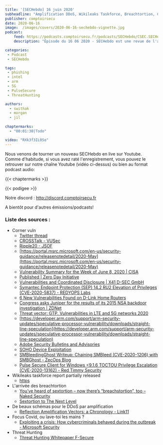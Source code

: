 ```yaml
---
title: '[SECHebdo] 16 juin 2020'
subheadline: "Amplification DDoS, Wikileaks Taskforce, Breachtortion, Covid & Cybercrime, CornerVun, etc."
publisher: comptoirsecu
date: 2020-06-16
image:  /images/covers/2020-06-16-sechebdo-vignette.jpg
podcast:
    feed: https://podcasts.comptoirsecu.fr/podcasts/SECHebdo/CSEC.SECHebdo.2020-06-16.m4a
    description: "Épisode du 16 06 2020 - SECHebdo est une revue de l'actualité cybersécurité réalisée en live sur Youtube, généralement le mardi soir."

categories:
 - Podcast
 - SECHebdo

tags:
 - phishing
 - intel
 - arm
 - 5G
 - PulseSecure
 - ThreatHunting

authors:
  - swithak
  - morgan
  - jil
  
chaptermarks:
  - "00:01:30|Todo"

video: "RXk3f3IL0So"
---
```


Nous venons de tourner un nouveau SECHebdo en live sur Youtube. Comme d'habitude, si vous avez raté l'enregistrement, vous pouvez le retrouver sur notre chaîne Youtube (vidéo ci-dessus) ou bien au format podcast audio:

{{< chaptermarks >}}

{{< podigee >}}

Notre discord : <http://discord.comptoirsecu.fr>

A bientôt pour d'autres émissions/podcasts!

### Liste des sources :

*  Corner vuln
	* [Twitter thread](https://twitter.com/SwitHak/status/1270484571159760899)
	* [CROSSTalk - VUSec](https://www.vusec.net/projects/crosstalk/)
	* [Ripple20 - JSOF](https://www.jsof-tech.com/ripple20/)
	* [https://portal.msrc.microsoft.com/en-us/security-guidance/releasenotedetail/2020-May](https://portal.msrc.microsoft.com/en-us/security-guidance/releasenotedetail/2020-May)
	* [Vulnerability Summary for the Week of June 8, 2020 | CISA](https://www.us-cert.gov/ncas/bulletins/sb20-167)
	* [Published | Zero Day Initiative](https://www.zerodayinitiative.com/advisories/published/)
	* [Vulnerabilities and Coordinated Disclosure | X41 D-SEC GmbH](https://www.x41-dsec.de/security/news/working/research/2020/06/15/x41-coordinated-disclosure/)
	* [Symantec Endpoint Protection (SEP) 14.2 RU2 Elevation of Privileges (CVE-2020-5837) - REDYOPS Labs](https://labs.redyops.com/index.php/2020/04/27/symantec-endpoint-protection-sep-14-2-eop-via-arbitrary-write/)
	* [6 New Vulnerabilities Found on D-Link Home Routers](https://unit42.paloaltonetworks.com/6-new-d-link-vulnerabilities-found-on-home-routers/)
	* [Congress asks Juniper for the results of its 2015 NSA backdoor investigation | ZDNet](https://www.zdnet.com/article/congress-asks-juniper-for-the-results-of-its-2015-nsa-backdoor-investigation/)
	* [Threat vector: GTP. Vulnerabilities in LTE and 5G networks 2020](https://positive-tech.com/research/gtp-2020/)
	* [https://developer.arm.com/support/arm-security-updates/speculative-processor-vulnerability/downloads/straight-line-speculation](https://developer.arm.com/support/arm-security-updates/speculative-processor-vulnerability/downloads/straight-line-speculation)
	* [Adobe Security Bulletins and Advisories](https://helpx.adobe.com/security.html)
	* [SOHO Device Exploitation](https://blog.grimm-co.com/2020/06/soho-device-exploitation.html)
	* [SMBleedingGhost Writeup: Chaining SMBleed (CVE-2020-1206) with SMBGhost - ZecOps Blog](https://blog.zecops.com/vulnerabilities/smbleedingghost-writeup-chaining-smbleed-cve-2020-1206-with-smbghost/)
	* [Pulse Secure Client for Windows <9.1.6 TOCTOU Privilege Escalation (CVE-2020-13162) - Red Timmy Security](https://www.redtimmy.com/privilege-escalation/pulse-secure-client-for-windows-9-1-6-toctou-privilege-escalation-cve-2020-13162/)
*  Wikileaks taskforce report partially released
	* [https](https://twitter.com/RidT/status/1272890574291570691?s=20)
*  L'arrivée des breachtortion
	* [You’ve heard of sextortion – now there’s “breachstortion”, too – Naked Security](https://nakedsecurity.sophos.com/2020/06/15/youve-heard-of-sextortion-now-theres-breachstortion-too/)
	* [Sextortion to The Next Level](https://isc.sans.edu/forums/diary/Sextortion+to+The+Next+Level/26244/)
*  De beaux schémas pour le DDoS par amplification
	* [Reflection Amplification Vectors: a Chronology - Link11](https://www.link11.com/en/blog/threat-landscape/ddos-reflection-amplification-vectors-chronology/)
*  Focus Covid, ou lave-toi les mains ?
	* [Exploiting a crisis: How cybercriminals behaved during the outbreak - Microsoft Security](https://www.microsoft.com/security/blog/2020/06/16/exploiting-a-crisis-how-cybercriminals-behaved-during-the-outbreak/)
*  Threat Hunting
	* [Threat Hunting Whitepaper F-Secure](https://img.en25.com/Web/FSecure/%7Bef3a9596-88c1-4959-b9ea-4a1965b6030c%7D_FR_2020_FS_Threat_hunting_Whitepaper_VF.pdf)
